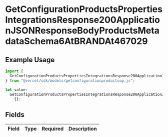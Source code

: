 # GetConfigurationProductsPropertiesIntegrationsResponse200ApplicationJSONResponseBodyProductsMetadataSchema6AtBRANDAt467029

## Example Usage

```typescript
import {
  GetConfigurationProductsPropertiesIntegrationsResponse200ApplicationJSONResponseBodyProductsMetadataSchema6AtBRANDAt467029,
} from "@vercel/sdk/models/getconfigurationproductsop.js";

let value:
  GetConfigurationProductsPropertiesIntegrationsResponse200ApplicationJSONResponseBodyProductsMetadataSchema6AtBRANDAt467029 =
    {};
```

## Fields

| Field       | Type        | Required    | Description |
| ----------- | ----------- | ----------- | ----------- |